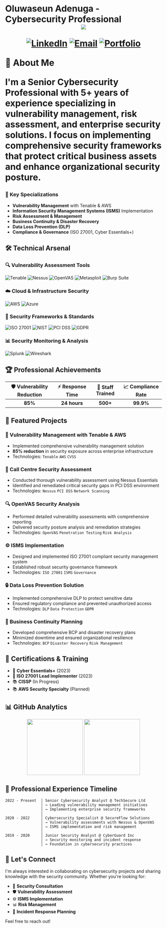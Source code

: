 <h1> Oluwaseun Adenuga - Cybersecurity Professional 
 
  <div align="center">
  <img src="https://readme-typing-svg.herokuapp.com/?lines=Senior+Cybersecurity+Analyst;5%2B+Years+of+Experience;Vulnerability+Management+Expert;ISMS+Implementation+Specialist&font=Fira%20Code&center=true&width=440&height=45&color=2563eb&vCenter=true&size=22" />
</div>

<div align="center">
  
[![LinkedIn](https://img.shields.io/badge/LinkedIn-0077B5?style=for-the-badge&logo=linkedin&logoColor=white)](https://linkedin.com/in/alex-morgan-cybersec)
[![Email](https://img.shields.io/badge/Email-D14836?style=for-the-badge&logo=gmail&logoColor=white)](mailto:alex.morgan@cybersec.pro)
[![Portfolio](https://img.shields.io/badge/Portfolio-000000?style=for-the-badge&logo=About.me&logoColor=white)](https://alexmorgan-cybersec.com)

</div>

🚀 About Me

I'm a **Senior Cybersecurity Professional** with **5+ years of experience** specializing in vulnerability management, risk assessment, and enterprise security solutions. I focus on implementing comprehensive security frameworks that protect critical business assets and enhance organizational security posture.

### 🎯 Key Specializations
- **Vulnerability Management** with Tenable & AWS
- **Information Security Management Systems (ISMS)** Implementation
- **Risk Assessment & Management**
- **Business Continuity & Disaster Recovery**
- **Data Loss Prevention (DLP)**
- **Compliance & Governance** (ISO 27001, Cyber Essentials+)

## 🛠️ Technical Arsenal

### 🔍 Vulnerability Assessment Tools
![Tenable](https://img.shields.io/badge/Tenable-0052CC?style=flat-square&logo=tenable&logoColor=white)
![Nessus](https://img.shields.io/badge/Nessus-00C176?style=flat-square&logo=tenable&logoColor=white)
![OpenVAS](https://img.shields.io/badge/OpenVAS-4B9CD3?style=flat-square&logo=openvas&logoColor=white)
![Metasploit](https://img.shields.io/badge/Metasploit-2596CD?style=flat-square&logo=metasploit&logoColor=white)
![Burp Suite](https://img.shields.io/badge/Burp_Suite-FF6633?style=flat-square&logo=portswigger&logoColor=white)

### ☁️ Cloud & Infrastructure Security
![AWS](https://img.shields.io/badge/AWS-232F3E?style=flat-square&logo=amazon-aws&logoColor=white)
![Azure](https://img.shields.io/badge/Microsoft_Azure-0089D0?style=flat-square&logo=microsoft-azure&logoColor=white)

### 🔐 Security Frameworks & Standards
![ISO 27001](https://img.shields.io/badge/ISO_27001-0052CC?style=flat-square&logo=iso&logoColor=white)
![NIST](https://img.shields.io/badge/NIST-1B365D?style=flat-square&logo=nist&logoColor=white)
![PCI DSS](https://img.shields.io/badge/PCI_DSS-0066CC?style=flat-square&logo=visa&logoColor=white)
![GDPR](https://img.shields.io/badge/GDPR-0052CC?style=flat-square&logo=gdpr&logoColor=white)

### 📊 Security Monitoring & Analysis
![Splunk](https://img.shields.io/badge/Splunk-000000?style=flat-square&logo=splunk&logoColor=white)
![Wireshark](https://img.shields.io/badge/Wireshark-1679A7?style=flat-square&logo=wireshark&logoColor=white)

## 🏆 Professional Achievements

<div align="center">

| 🛡️ Vulnerability Reduction | ⚡ Response Time | 👥 Staff Trained | 📈 Compliance Rate |
|:---------------------------:|:----------------:|:-----------------:|:-------------------:|
| **85%** | **24 hours** | **500+** | **99.9%** |

</div>

## 💼 Featured Projects

### 🎯 Vulnerability Management with Tenable & AWS
- Implemented comprehensive vulnerability management solution
- **85% reduction** in security exposure across enterprise infrastructure
- Technologies: `Tenable` `AWS` `CVSS`

### 🏢 Call Centre Security Assessment
- Conducted thorough vulnerability assessment using Nessus Essentials
- Identified and remediated critical security gaps in PCI DSS environment
- Technologies: `Nessus` `PCI DSS` `Network Scanning`

### 🔍 OpenVAS Security Analysis
- Performed detailed vulnerability assessments with comprehensive reporting
- Delivered security posture analysis and remediation strategies
- Technologies: `OpenVAS` `Penetration Testing` `Risk Analysis`

### ⚙️ ISMS Implementation
- Designed and implemented ISO 27001 compliant security management system
- Established robust security governance framework
- Technologies: `ISO 27001` `ISMS` `Governance`

### 🔒 Data Loss Prevention Solution
- Implemented comprehensive DLP to protect sensitive data
- Ensured regulatory compliance and prevented unauthorized access
- Technologies: `DLP` `Data Protection` `GDPR`

### 🔄 Business Continuity Planning
- Developed comprehensive BCP and disaster recovery plans
- Minimized downtime and ensured organizational resilience
- Technologies: `BCP` `Disaster Recovery` `Risk Management`

## 📜 Certifications & Training

- 🏅 **Cyber Essentials+** (2023)
- 🏅 **ISO 27001 Lead Implementer** (2023)
- 📚 **CISSP** (In Progress)
- 📚 **AWS Security Specialty** (Planned)

## 📊 GitHub Analytics

<div align="center">
  <img height="180em" src="https://github-readme-stats.vercel.app/api?username=alexmorgan-cybersec&show_icons=true&theme=blue-green&include_all_commits=true&count_private=true"/>
  <img height="180em" src="https://github-readme-stats.vercel.app/api/top-langs/?username=alexmorgan-cybersec&layout=compact&langs_count=7&theme=blue-green"/>
</div>

## 🌟 Professional Experience Timeline

```
2022 - Present  │ Senior Cybersecurity Analyst @ TechSecure Ltd
                │ → Leading vulnerability management initiatives
                │ → Implementing enterprise security frameworks
                │
2020 - 2022     │ Cybersecurity Specialist @ SecureFlow Solutions  
                │ → Vulnerability assessments with Nessus & OpenVAS
                │ → ISMS implementation and risk management
                │
2019 - 2020     │ Junior Security Analyst @ CyberGuard Inc
                │ → Security monitoring and incident response
                │ → Foundation in cybersecurity practices
```
## 🤝 Let's Connect

I'm always interested in collaborating on cybersecurity projects and sharing knowledge with the security community. Whether you're looking for:

- 🔐 **Security Consultation**
- 🛡️ **Vulnerability Assessment**
- ⚙️ **ISMS Implementation**
- 📊 **Risk Management**
- 🚨 **Incident Response Planning**

Feel free to reach out!
